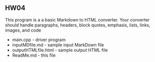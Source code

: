 ## HW04

This program is a a basic Markdown to HTML converter. Your converter should handle paragraphs, headers, block quotes, emphasis, lists, links, images, and code

* main.cpp - driver program
* inputMDfile.md - sample input MarkDown file
* outputHTMLfile.html - sample output HTML file
* ReadMe.md - this file